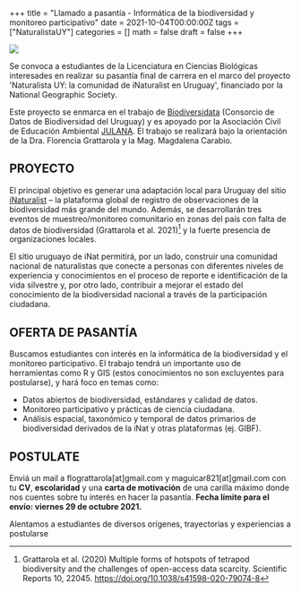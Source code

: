 +++
title = "Llamado a pasantía - Informática de la biodiversidad y monitoreo participativo"
date = 2021-10-04T00:00:00Z
tags = ["NaturalistaUY"]
categories = []
math = false
draft = false
+++

![](img/afiche_Pasantia.png)

Se convoca a estudiantes de la Licenciatura en Ciencias Biológicas interesades en realizar su pasantía final de carrera en el marco del proyecto 'Naturalista UY: la comunidad de iNaturalist en Uruguay', financiado por la National Geographic Society.  

Este proyecto se enmarca en el trabajo de [Biodiversidata](https://biodiversidata.org/es/) (Consorcio de Datos de Biodiversidad del Uruguay) y es apoyado por la Asociación Civil de Educación Ambiental [JULANA](https://julana.org/). El trabajo se realizará bajo la orientación de la Dra. Florencia Grattarola y la Mag. Magdalena Carabio.  

##	PROYECTO
El principal objetivo es generar una adaptación local para Uruguay del sitio [iNaturalist](https://www.inaturalist.org/) – la plataforma global de registro de observaciones de la biodiversidad más grande del mundo. Además, se desarrollarán tres eventos de muestreo/monitoreo comunitario en zonas del país con falta de datos de biodiversidad (Grattarola et al. 2021)[^1]  y la fuerte presencia de organizaciones locales.  

El sitio uruguayo de iNat permitirá, por un lado, construir una comunidad nacional de naturalistas que conecte a personas con diferentes niveles de experiencia y conocimientos en el proceso de reporte e identificación de la vida silvestre y, por otro lado, contribuir a mejorar el estado del conocimiento de la biodiversidad nacional a través de la participación ciudadana.  

##	OFERTA DE PASANTÍA
Buscamos estudiantes con interés en la informática de la biodiversidad y el monitoreo participativo. El trabajo tendrá un importante uso de herramientas como R y GIS (estos conocimientos no son excluyentes para postularse), y hará foco en temas como:  

-	Datos abiertos de biodiversidad, estándares y calidad de datos.  
-	Monitoreo participativo y prácticas de ciencia ciudadana.  
-	Análisis espacial, taxonómico y temporal de datos primarios de biodiversidad derivados de la iNat y otras plataformas (ej. GIBF).  

##	POSTULATE
Enviá un mail a flograttarola[at]gmail.com y maguicar821[at]gmail.com con tu **CV**, **escolaridad** y una **carta de motivación** de una carilla máximo donde nos cuentes sobre tu interés en hacer la pasantía. **Fecha límite para el envío: viernes 29 de octubre 2021.**   

Alentamos a estudiantes de diversos orígenes, trayectorias y experiencias a postularse  

[^1]: Grattarola et al. (2020) Multiple forms of hotspots of tetrapod biodiversity and the challenges of open-access data scarcity. Scientific Reports 10, 22045. https://doi.org/10.1038/s41598-020-79074-8 
